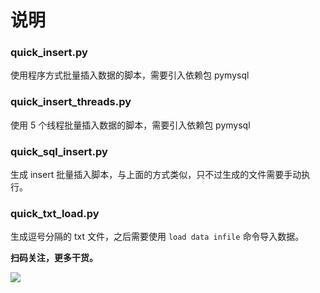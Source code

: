 # 说明

### quick_insert.py

使用程序方式批量插入数据的脚本，需要引入依赖包 pymysql

### quick_insert_threads.py

使用 5 个线程批量插入数据的脚本，需要引入依赖包 pymysql

### quick_sql_insert.py

生成 insert 批量插入脚本，与上面的方式类似，只不过生成的文件需要手动执行。

### quick_txt_load.py

生成逗号分隔的 txt 文件，之后需要使用 `load data infile` 命令导入数据。



**扫码关注，更多干货。**

![](https://camo.githubusercontent.com/66deba38c0755e91df34abe83b1e3cdcb466d6f7/68747470733a2f2f747661312e73696e61696d672e636e2f6c617267652f30303753385a496c6c7931676664366778353468616a3331347a306e706166702e6a7067)